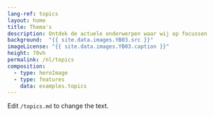 ```yaml
---
lang-ref: topics
layout: home
title: Thema's
description: Ontdek de actuele onderwerpen waar wij op focussen
background:  "{{ site.data.images.YB03.src }}"
imageLicense: "{{ site.data.images.YB03.caption }}"
height: 70vh
permalink: /nl/topics
composition:
  - type: heroImage
  - type: features
    data: examples.topics
---
```


Edit `/topics.md` to change the text.
